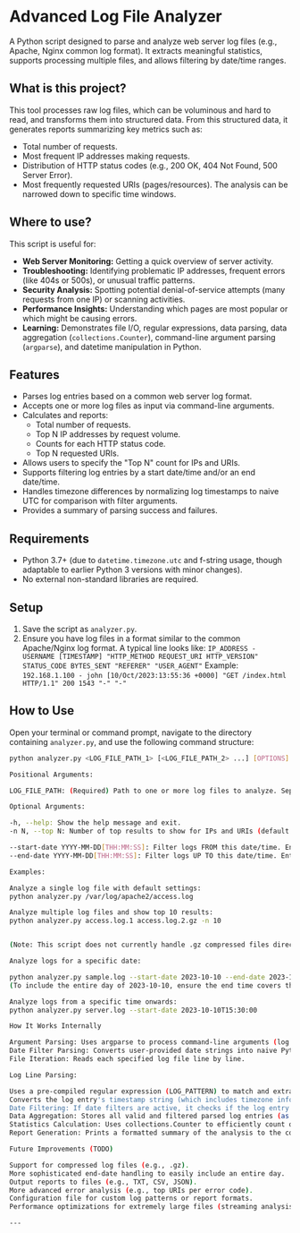 # Advanced Log File Analyzer

A Python script designed to parse and analyze web server log files (e.g., Apache, Nginx common log format). It extracts meaningful statistics, supports processing multiple files, and allows filtering by date/time ranges.

## What is this project?

This tool processes raw log files, which can be voluminous and hard to read, and transforms them into structured data. From this structured data, it generates reports summarizing key metrics such as:
*   Total number of requests.
*   Most frequent IP addresses making requests.
*   Distribution of HTTP status codes (e.g., 200 OK, 404 Not Found, 500 Server Error).
*   Most frequently requested URIs (pages/resources).
The analysis can be narrowed down to specific time windows.

## Where to use?

This script is useful for:
*   **Web Server Monitoring:** Getting a quick overview of server activity.
*   **Troubleshooting:** Identifying problematic IP addresses, frequent errors (like 404s or 500s), or unusual traffic patterns.
*   **Security Analysis:** Spotting potential denial-of-service attempts (many requests from one IP) or scanning activities.
*   **Performance Insights:** Understanding which pages are most popular or which might be causing errors.
*   **Learning:** Demonstrates file I/O, regular expressions, data parsing, data aggregation (`collections.Counter`), command-line argument parsing (`argparse`), and datetime manipulation in Python.

## Features

*   Parses log entries based on a common web server log format.
*   Accepts one or more log files as input via command-line arguments.
*   Calculates and reports:
    *   Total number of requests.
    *   Top N IP addresses by request volume.
    *   Counts for each HTTP status code.
    *   Top N requested URIs.
*   Allows users to specify the "Top N" count for IPs and URIs.
*   Supports filtering log entries by a start date/time and/or an end date/time.
*   Handles timezone differences by normalizing log timestamps to naive UTC for comparison with filter arguments.
*   Provides a summary of parsing success and failures.

## Requirements

*   Python 3.7+ (due to `datetime.timezone.utc` and f-string usage, though adaptable to earlier Python 3 versions with minor changes).
*   No external non-standard libraries are required.

## Setup

1.  Save the script as `analyzer.py`.
2.  Ensure you have log files in a format similar to the common Apache/Nginx log format. A typical line looks like:
    `IP_ADDRESS - USERNAME [TIMESTAMP] "HTTP_METHOD REQUEST_URI HTTP_VERSION" STATUS_CODE BYTES_SENT "REFERER" "USER_AGENT"`
    Example:
    `192.168.1.100 - john [10/Oct/2023:13:55:36 +0000] "GET /index.html HTTP/1.1" 200 1543 "-" "-"`

## How to Use

Open your terminal or command prompt, navigate to the directory containing `analyzer.py`, and use the following command structure:

```bash
python analyzer.py <LOG_FILE_PATH_1> [<LOG_FILE_PATH_2> ...] [OPTIONS]

Positional Arguments:

LOG_FILE_PATH: (Required) Path to one or more log files to analyze. Separate multiple files with spaces.

Optional Arguments:

-h, --help: Show the help message and exit.
-n N, --top N: Number of top results to show for IPs and URIs (default: 5).

--start-date YYYY-MM-DD[THH:MM:SS]: Filter logs FROM this date/time. Entries before this time will be excluded. (e.g., --start-date 2023-10-10 or --start-date 2023-10-10T14:00:00). Inclusive.
--end-date YYYY-MM-DD[THH:MM:SS]: Filter logs UP TO this date/time. Entries after this time will be excluded. (e.g., --end-date 2023-10-10 or --end-date 2023-10-10T18:00:00). Inclusive.

Examples:

Analyze a single log file with default settings:
python analyzer.py /var/log/apache2/access.log

Analyze multiple log files and show top 10 results:
python analyzer.py access.log.1 access.log.2.gz -n 10


(Note: This script does not currently handle .gz compressed files directly. You would need to decompress them first or add decompression logic.)

Analyze logs for a specific date:

python analyzer.py sample.log --start-date 2023-10-10 --end-date 2023-10-10T23:59:59
(To include the entire day of 2023-10-10, ensure the end time covers the end of the day.)

Analyze logs from a specific time onwards:
python analyzer.py server.log --start-date 2023-10-10T15:30:00

How It Works Internally

Argument Parsing: Uses argparse to process command-line arguments (log file paths, top N, date filters).
Date Filter Parsing: Converts user-provided date strings into naive Python datetime objects.
File Iteration: Reads each specified log file line by line.

Log Line Parsing:

Uses a pre-compiled regular expression (LOG_PATTERN) to match and extract fields from each log line.
Converts the log entry's timestamp string (which includes timezone info) into a naive UTC datetime object for consistent comparison.
Date Filtering: If date filters are active, it checks if the log entry's timestamp falls within the specified range. Entries outside the range are skipped.
Data Aggregation: Stores all valid and filtered parsed log entries (as dictionaries) in a list.
Statistics Calculation: Uses collections.Counter to efficiently count occurrences of IP addresses, status codes, and URIs from the aggregated data.
Report Generation: Prints a formatted summary of the analysis to the console.

Future Improvements (TODO)

Support for compressed log files (e.g., .gz).
More sophisticated end-date handling to easily include an entire day.
Output reports to files (e.g., TXT, CSV, JSON).
More advanced error analysis (e.g., top URIs per error code).
Configuration file for custom log patterns or report formats.
Performance optimizations for extremely large files (streaming analysis).

---
